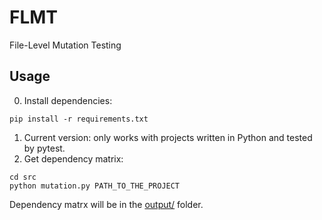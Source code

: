 # FLMT
File-Level Mutation Testing

## Usage
0. Install dependencies:
```
pip install -r requirements.txt
```
1. Current version: only works with projects written in Python and tested by pytest.
2. Get dependency matrix:
```
cd src
python mutation.py PATH_TO_THE_PROJECT
```
Dependency matrx will be in the [output/](https://github.com/hil-se/FLMT/tree/main/output) folder.
